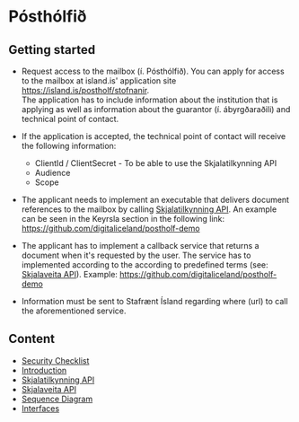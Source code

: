 # Pósthólfið

## Getting started

- Request access to the mailbox (í. Pósthólfið). You can apply for access to the mailbox at island.is' application site https://island.is/postholf/stofnanir. <br/>The application has to include information about the institution that is applying as well as information about the guarantor (í. ábyrgðaraðili) and technical point of contact.

- If the application is accepted, the technical point of contact will receive the following  information:
  - ClientId / ClientSecret - To be able to use the Skjalatilkynning API
  - Audience
  - Scope

- The applicant needs to implement an executable that delivers document references to the mailbox by calling [Skjalatilkynning API](./postholf-03-interface-skjalatilkynning.md). An example can be seen in the Keyrsla section in the following link: https://github.com/digitaliceland/postholf-demo
- The applicant has to implement a callback service that returns a document when it's requested by the user. The service has to implemented according to the according to predefined terms (see: [Skjalaveita API](./postholf-03-interface-skjalaveita.md)). Example: https://github.com/digitaliceland/postholf-demo
- Information must be sent to Stafrænt Ísland regarding where (url) to call the aforementioned service.

## Content

- [Security Checklist](postholf-00-security-checklist.md)
- [Introduction](postholf-01-intro-and-overview.md)
- [Skjalatilkynning API](postholf-02-interface-skjalatilkynning.md)
- [Skjalaveita API](postholf-03-interface-skjalaveita.md)
- [Sequence Diagram](postholf-04-sequence-diagram.md)
- [Interfaces](postholf-05-interfaces.md)
